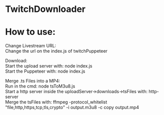 # TwitchDownloader

# How to use:

Change Livestream URL:  
    Change the url on the index.js of twitchPuppeteer  

Download:  
    Start the upload server with: node index.js  
    Start the Puppeteer with: node index.js  

Merge .ts Files into a MP4:  
    Run in the cmd: node tsToM3u8.js  
    Start a http server inside the uploadServer->downloads->tsFiles with: http-server   
    Merge the tsFiles with: ffmpeg -protocol_whitelist "file,http,https,tcp,tls,crypto" -i output.m3u8 -c copy output.mp4  
